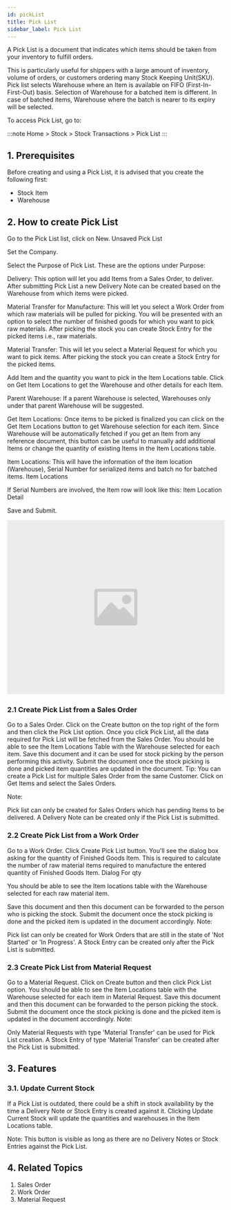 ```yaml
---
id: pickList
title: Pick List
sidebar_label: Pick List
---
```


A Pick List is a document that indicates which items should be taken from your inventory to fulfill orders.

This is particularly useful for shippers with a large amount of inventory, volume of orders, or customers ordering many Stock Keeping Unit(SKU). Pick list selects Warehouse where an Item is available on FIFO (First-In-First-Out) basis. Selection of Warehouse for a batched item is different. In case of batched items, Warehouse where the batch is nearer to its expiry will be selected.

To access Pick List, go to:

:::note
Home > Stock > Stock Transactions > Pick List
:::

## 1. Prerequisites

Before creating and using a Pick List, it is advised that you create the following first:

- Stock Item
- Warehouse

## 2. How to create Pick List

Go to the Pick List list, click on New. Unsaved Pick List

Set the Company.

Select the Purpose of Pick List. These are the options under Purpose:

Delivery: This option will let you add Items from a Sales Order, to deliver. After submitting Pick List a new Delivery Note can be created based on the Warehouse from which items were picked.

Material Transfer for Manufacture: This will let you select a Work Order from which raw materials will be pulled for picking. You will be presented with an option to select the number of finished goods for which you want to pick raw materials. After picking the stock you can create Stock Entry for the picked items i.e., raw materials.

Material Transfer: This will let you select a Material Request for which you want to pick items. After picking the stock you can create a Stock Entry for the picked items.

Add Item and the quantity you want to pick in the Item Locations table. Click on Get Item Locations to get the Warehouse and other details for each Item.

Parent Warehouse: If a parent Warehouse is selected, Warehouses only under that parent Warehouse will be suggested.

Get Item Locations: Once items to be picked is finalized you can click on the Get Item Locations button to get Warehouse selection for each item. Since Warehouse will be automatically fetched if you get an Item from any reference document, this button can be useful to manually add additional Items or change the quantity of existing Items in the Item Locations table.

Item Locations: This will have the information of the item location (Warehouse), Serial Number for serialized items and batch no for batched items. Item Locations

If Serial Numbers are involved, the Item row will look like this: Item Location Detail

Save and Submit.

![image](images/image.jpg)

### 2.1 Create Pick List from a Sales Order

Go to a Sales Order.
Click on the Create button on the top right of the form and then click the Pick List option.
Once you click Pick List, all the data required for Pick List will be fetched from the Sales Order.
You should be able to see the Item Locations Table with the Warehouse selected for each item.
Save this document and it can be used for stock picking by the person performing this activity.
Submit the document once the stock picking is done and picked item quantities are updated in the document.
Tip: You can create a Pick List for multiple Sales Order from the same Customer. Click on Get Items and select the Sales Orders.

Note:

Pick list can only be created for Sales Orders which has pending Items to be delivered.
A Delivery Note can be created only if the Pick List is submitted.

### 2.2 Create Pick List from a Work Order

Go to a Work Order.
Click Create Pick List button.
You'll see the dialog box asking for the quantity of Finished Goods Item. This is required to calculate the number of raw material items required to manufacture the entered quantity of Finished Goods Item. Dialog For qty

You should be able to see the Item locations table with the Warehouse selected for each raw material item.

Save this document and then this document can be forwarded to the person who is picking the stock.
Submit the document once the stock picking is done and the picked item is updated in the document accordingly.
Note:

Pick list can only be created for Work Orders that are still in the state of 'Not Started' or 'In Progress'.
A Stock Entry can be created only after the Pick List is submitted.

### 2.3 Create Pick List from Material Request

Go to a Material Request.
Click on Create button and then click Pick List option.
You should be able to see the Item Locations table with the Warehouse selected for each item in Material Request.
Save this document and then this document can be forwarded to the person picking the stock.
Submit the document once the stock picking is done and the picked item is updated in the document accordingly.
Note:

Only Material Requests with type 'Material Transfer' can be used for Pick List creation.
A Stock Entry of type 'Material Transfer' can be created after the Pick List is submitted.

## 3. Features

### 3.1. Update Current Stock

If a Pick List is outdated, there could be a shift in stock availability by the time a Delivery Note or Stock Entry is created against it. Clicking Update Current Stock will update the quantities and warehouses in the Item Locations table.

Note: This button is visible as long as there are no Delivery Notes or Stock Entries against the Pick List.

## 4. Related Topics

1. Sales Order
1. Work Order
1. Material Request
